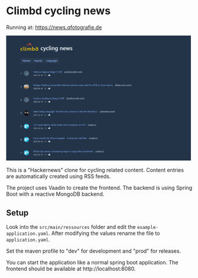 ﻿# Climbd cycling news

Running at: https://news.qfotografie.de

<img src="img.png" width="500" >

This is a "Hackernews" clone for cycling related content. Content entries are automatically created using RSS feeds.

The project uses Vaadin to create the frontend. The backend is using Spring Boot with a reactive MongoDB backend.

## Setup

Look into the `src/main/ressources` folder and edit the `example-application.yaml`. After modifying the values rename the file to `application.yaml`.

Set the maven profile to "dev" for development and "prod" for releases.

You can start the application like a normal spring boot application. The frontend should be available at http://localhost:8080.
